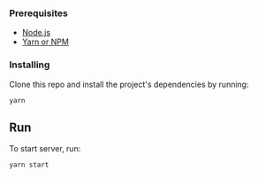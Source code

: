 ### Prerequisites
- [Node.js](https://nodejs.org/)
- [Yarn or NPM](https://yarnpkg.com/pt-BR/)

### Installing

Clone this repo and install the project's dependencies by running:

```
yarn
```

## Run

To start server, run:

```
yarn start
```
